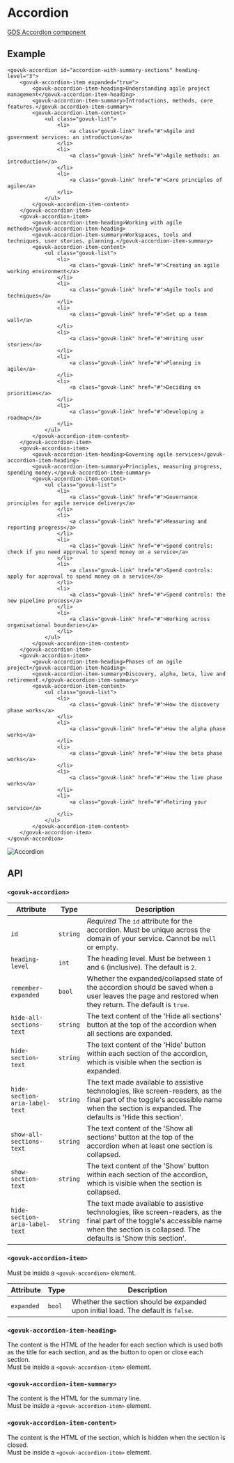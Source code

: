 # Accordion

[GDS Accordion component](https://design-system.service.gov.uk/components/accordion/)

## Example

```razor
<govuk-accordion id="accordion-with-summary-sections" heading-level="3">
    <govuk-accordion-item expanded="true">
        <govuk-accordion-item-heading>Understanding agile project management</govuk-accordion-item-heading>
        <govuk-accordion-item-summary>Introductions, methods, core features.</govuk-accordion-item-summary>
        <govuk-accordion-item-content>
            <ul class="govuk-list">
                <li>
                    <a class="govuk-link" href="#">Agile and government services: an introduction</a>
                </li>
                <li>
                    <a class="govuk-link" href="#">Agile methods: an introduction</a>
                </li>
                <li>
                    <a class="govuk-link" href="#">Core principles of agile</a>
                </li>
            </ul>
        </govuk-accordion-item-content>
    </govuk-accordion-item>
    <govuk-accordion-item>
        <govuk-accordion-item-heading>Working with agile methods</govuk-accordion-item-heading>
        <govuk-accordion-item-summary>Workspaces, tools and techniques, user stories, planning.</govuk-accordion-item-summary>
        <govuk-accordion-item-content>
            <ul class="govuk-list">
                <li>
                    <a class="govuk-link" href="#">Creating an agile working environment</a>
                </li>
                <li>
                    <a class="govuk-link" href="#">Agile tools and techniques</a>
                </li>
                <li>
                    <a class="govuk-link" href="#">Set up a team wall</a>
                </li>
                <li>
                    <a class="govuk-link" href="#">Writing user stories</a>
                </li>
                <li>
                    <a class="govuk-link" href="#">Planning in agile</a>
                </li>
                <li>
                    <a class="govuk-link" href="#">Deciding on priorities</a>
                </li>
                <li>
                    <a class="govuk-link" href="#">Developing a roadmap</a>
                </li>
            </ul>
        </govuk-accordion-item-content>
    </govuk-accordion-item>
    <govuk-accordion-item>
        <govuk-accordion-item-heading>Governing agile services</govuk-accordion-item-heading>
        <govuk-accordion-item-summary>Principles, measuring progress, spending money.</govuk-accordion-item-summary>
        <govuk-accordion-item-content>
            <ul class="govuk-list">
                <li>
                    <a class="govuk-link" href="#">Governance principles for agile service delivery</a>
                </li>
                <li>
                    <a class="govuk-link" href="#">Measuring and reporting progress</a>
                </li>
                <li>
                    <a class="govuk-link" href="#">Spend controls: check if you need approval to spend money on a service</a>
                </li>
                <li>
                    <a class="govuk-link" href="#">Spend controls: apply for approval to spend money on a service</a>
                </li>
                <li>
                    <a class="govuk-link" href="#">Spend controls: the new pipeline process</a>
                </li>
                <li>
                    <a class="govuk-link" href="#">Working across organisational boundaries</a>
                </li>
            </ul>
        </govuk-accordion-item-content>
    </govuk-accordion-item>
    <govuk-accordion-item>
        <govuk-accordion-item-heading>Phases of an agile project</govuk-accordion-item-heading>
        <govuk-accordion-item-summary>Discovery, alpha, beta, live and retirement.</govuk-accordion-item-summary>
        <govuk-accordion-item-content>
            <ul class="govuk-list">
                <li>
                    <a class="govuk-link" href="#">How the discovery phase works</a>
                </li>
                <li>
                    <a class="govuk-link" href="#">How the alpha phase works</a>
                </li>
                <li>
                    <a class="govuk-link" href="#">How the beta phase works</a>
                </li>
                <li>
                    <a class="govuk-link" href="#">How the live phase works</a>
                </li>
                <li>
                    <a class="govuk-link" href="#">Retiring your service</a>
                </li>
            </ul>
        </govuk-accordion-item-content>
    </govuk-accordion-item>
</govuk-accordion>
```

![Accordion](../images/accordion-with-summary-sections.png)

## API

### `<govuk-accordion>`

| Attribute | Type | Description |
| --- | --- | --- |
| `id` | `string` | *Required* The `id` attribute for the accordion. Must be unique across the domain of your service. Cannot be `null` or empty. |
| `heading-level` | `int` | The heading level. Must be between `1` and `6` (inclusive). The default is `2`. |
| `remember-expanded` | `bool` | Whether the expanded/collapsed state of the accordion should be saved when a user leaves the page and restored when they return. The default is `true`. |
| `hide-all-sections-text` | `string` | The text content of the 'Hide all sections' button at the top of the accordion when all sections are expanded. |
| `hide-section-text` | `string` | 	The text content of the 'Hide' button within each section of the accordion, which is visible when the section is expanded. |
| `hide-section-aria-label-text` | `string` | The text made available to assistive technologies, like screen-readers, as the final part of the toggle's accessible name when the section is expanded. The defaults is 'Hide this section'. |
| `show-all-sections-text` | `string` | The text content of the 'Show all sections' button at the top of the accordion when at least one section is collapsed. |
| `show-section-text` | `string` | 	The text content of the 'Show' button within each section of the accordion, which is visible when the section is collapsed. |
| `hide-section-aria-label-text` | `string` | The text made available to assistive technologies, like screen-readers, as the final part of the toggle's accessible name when the section is collapsed. The defaults is 'Show this section'. |

### `<govuk-accordion-item>`

Must be inside a `<govuk-accordion>` element.

| Attribute | Type | Description |
| --- | --- | --- |
| `expanded` | `bool` | Whether the section should be expanded upon initial load. The default is `false`. |

### `<govuk-accordion-item-heading>`

The content is the HTML of the header for each section which is used both as the title for each section, and as the button to open or close each section.\
Must be inside a `<govuk-accordion-item>` element.

### `<govuk-accordion-item-summary>`

The content is the HTML for the summary line.\
Must be inside a `<govuk-accordion-item>` element.

### `<govuk-accordion-item-content>`

The content is the HTML of the section, which is hidden when the section is closed.\
Must be inside a `<govuk-accordion-item>` element.
